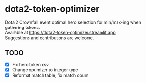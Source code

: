 # dota2-token-optimizer

Dota 2 Crownfall event optimal hero selection for min/max-ing when gathering tokens.  
Available at <https://dota2-token-optimizer.streamlit.app> .  
Suggestions and contributions are welcome.

## TODO

- [x] Fix hero token csv
- [x] Change optimizer to Integer type
- [x] Reformat match table, fix match count
